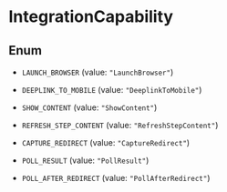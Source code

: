 

# IntegrationCapability

## Enum


* `LAUNCH_BROWSER` (value: `"LaunchBrowser"`)

* `DEEPLINK_TO_MOBILE` (value: `"DeeplinkToMobile"`)

* `SHOW_CONTENT` (value: `"ShowContent"`)

* `REFRESH_STEP_CONTENT` (value: `"RefreshStepContent"`)

* `CAPTURE_REDIRECT` (value: `"CaptureRedirect"`)

* `POLL_RESULT` (value: `"PollResult"`)

* `POLL_AFTER_REDIRECT` (value: `"PollAfterRedirect"`)



